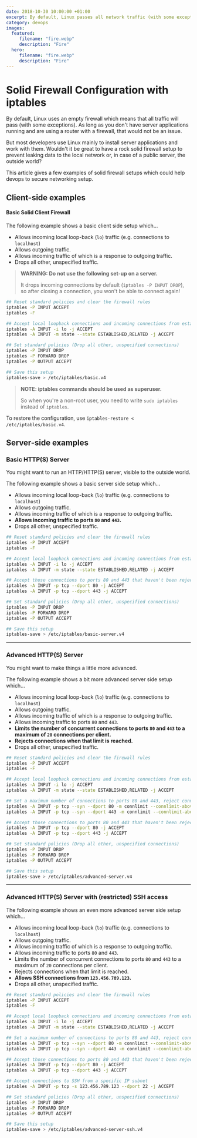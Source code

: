 ```yaml
---
date: 2018-10-30 10:00:00 +01:00
excerpt: By default, Linux passes all network traffic (with some exceptions). Learn how to set-up a secure firewall with iptables.
category: devops
images:
  featured:
     filename: "fire.webp"
     description: "Fire"
  hero:
     filename: "fire.webp"
     description: "Fire"
---
```


# Solid Firewall Configuration with iptables

By default, Linux uses an empty firewall which means that all traffic will pass (with some exceptions). As long as you don't have server applications running and are using a router with a firewall, that would not be an issue.

But most developers use Linux mainly to install server applications and work with them. Wouldn't it be great to have a rock solid firewall setup to prevent leaking data to the local network or, in case of a public server, the outside world?

This article gives a few examples of solid firewall setups which could help devops to secure networking setup.

## Client-side examples

#### Basic Solid Client Firewall

The following example shows a basic client side setup which...

* Allows incoming local loop-back (`lo`) traffic (e.g. connections to `localhost`)
* Allows outgoing traffic.
* Allows incoming traffic of which is a response to outgoing traffic.
* Drops all other, unspecified traffic.

> **WARNING: Do not use the following set-up on a server.**
>
> It drops incoming connections by default (`iptables -P INPUT DROP`), so after closing a connection, you won't be able to connect again!

```sh
## Reset standard policies and clear the firewall rules
iptables -P INPUT ACCEPT
iptables -F

## Accept local loopback connections and incoming connections from established and related connection (e.g. to receive things back from outgoing traffic)
iptables -A INPUT -i lo -j ACCEPT
iptables -A INPUT -m state --state ESTABLISHED,RELATED -j ACCEPT

## Set standard policies (Drop all other, unspecified connections)
iptables -P INPUT DROP
iptables -P FORWARD DROP
iptables -P OUTPUT ACCEPT

## Save this setup
iptables-save > /etc/iptables/basic.v4
```

> **NOTE: iptables commands should be used as superuser.**
>
> So when you're a non-root user, you need to write `sudo iptables ` instead of `iptables`.

To restore the configuration, use `iptables-restore < /etc/iptables/basic.v4`.

## Server-side examples

### Basic HTTP(S) Server

You might want to run an HTTP/HTTP(S) server, visible to the outside world.

The following example shows a basic server side setup which...

* Allows incoming local loop-back (`lo`) traffic (e.g. connections to `localhost`)
* Allows outgoing traffic.
* Allows incoming traffic of which is a response to outgoing traffic.
* **Allows incoming traffic to ports `80` and `443`.**
* Drops all other, unspecified traffic.

```sh
## Reset standard policies and clear the firewall rules
iptables -P INPUT ACCEPT
iptables -F

## Accept local loopback connections and incoming connections from established and related connection (e.g. to receive things back from outgoing traffic)
iptables -A INPUT -i lo -j ACCEPT
iptables -A INPUT -m state --state ESTABLISHED,RELATED -j ACCEPT

## Accept those connections to ports 80 and 443 that haven't been rejected
iptables -A INPUT -p tcp --dport 80 -j ACCEPT
iptables -A INPUT -p tcp --dport 443 -j ACCEPT

## Set standard policies (Drop all other, unspecified connections)
iptables -P INPUT DROP
iptables -P FORWARD DROP
iptables -P OUTPUT ACCEPT

## Save this setup
iptables-save > /etc/iptables/basic-server.v4
```

---

### Advanced HTTP(S) Server

You might want to make things a little more advanced.

The following example shows a bit more advanced server side setup which...

- Allows incoming local loop-back (`lo`) traffic (e.g. connections to `localhost`)
- Allows outgoing traffic.
- Allows incoming traffic of which is a response to outgoing traffic.
- Allows incoming traffic to ports `80` and `443`.
- **Limits the number of concurrent connections to ports `80` and `443` to a maximum of `20` connections per client.**
- **Rejects connections when that limit is reached.**
- Drops all other, unspecified traffic.

```sh
## Reset standard policies and clear the firewall rules
iptables -P INPUT ACCEPT
iptables -F

## Accept local loopback connections and incoming connections from established and related connection (e.g. to receive things back from outgoing traffic)
iptables -A INPUT -i lo -j ACCEPT
iptables -A INPUT -m state --state ESTABLISHED,RELATED -j ACCEPT

## Set a maximum number of connections to ports 80 and 443, reject connections when they exceed the maximum number of connections
iptables -A INPUT -p tcp --syn --dport 80 -m connlimit --connlimit-above 20 -j REJECT --reject-with tcp-reset
iptables -A INPUT -p tcp --syn --dport 443 -m connlimit --connlimit-above 20 -j REJECT --reject-with tcp-reset

## Accept those connections to ports 80 and 443 that haven't been rejected
iptables -A INPUT -p tcp --dport 80 -j ACCEPT
iptables -A INPUT -p tcp --dport 443 -j ACCEPT

## Set standard policies (Drop all other, unspecified connections)
iptables -P INPUT DROP
iptables -P FORWARD DROP
iptables -P OUTPUT ACCEPT

## Save this setup
iptables-save > /etc/iptables/advanced-server.v4
```

---

### Advanced HTTP(S) Server with (restricted) SSH access

The following example shows an even more advanced server side setup which...

- Allows incoming local loop-back (`lo`) traffic (e.g. connections to `localhost`)
- Allows outgoing traffic.
- Allows incoming traffic of which is a response to outgoing traffic.
- Allows incoming traffic to ports `80` and `443`.
- Limits the number of concurrent connections to ports `80` and `443` to a maximum of `20` connections per client.
- Rejects connections when that limit is reached.
- **Allows SSH connections from `123.456.789.123`.**
- Drops all other, unspecified traffic.

```sh
## Reset standard policies and clear the firewall rules
iptables -P INPUT ACCEPT
iptables -F

## Accept local loopback connections and incoming connections from established and related connection (e.g. to receive things back from outgoing traffic)
iptables -A INPUT -i lo -j ACCEPT
iptables -A INPUT -m state --state ESTABLISHED,RELATED -j ACCEPT

## Set a maximum number of connections to ports 80 and 443, reject connections when they exceed the maximum number of connections
iptables -A INPUT -p tcp --syn --dport 80 -m connlimit --connlimit-above 20 -j REJECT --reject-with tcp-reset
iptables -A INPUT -p tcp --syn --dport 443 -m connlimit --connlimit-above 20 -j REJECT --reject-with tcp-reset

## Accept those connections to ports 80 and 443 that haven't been rejected
iptables -A INPUT -p tcp --dport 80 -j ACCEPT
iptables -A INPUT -p tcp --dport 443 -j ACCEPT

## Accept connections to SSH from a specific IP subnet
iptables -A INPUT -p tcp -s 123.456.789.123 --dport 22 -j ACCEPT

## Set standard policies (Drop all other, unspecified connections)
iptables -P INPUT DROP
iptables -P FORWARD DROP
iptables -P OUTPUT ACCEPT

## Save this setup
iptables-save > /etc/iptables/advanced-server-ssh.v4
```
